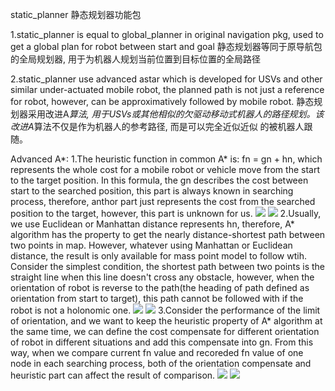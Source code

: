 static_planner
静态规划器功能包

1.static_planner is equal to global_planner in original navigation pkg, used to get a global plan for robot between start and goal
  静态规划器等同于原导航包的全局规划器, 用于为机器人规划当前位置到目标位置的全局路径

2.static_planner use advanced astar which is developed for USVs and other similar under-actuated mobile robot, the planned path 
is not just a reference for robot, however, can be approximatively followed by mobile robot.
  静态规划器采用改进A*算法, 用于USVs或其他相似的欠驱动移动式机器人的路径规划。该改进A*算法不仅是作为机器人的参考路径, 而是可以完全近似近似
  的被机器人跟随。
  
Advanced A*:
1.The heuristic function in common A* is: fn = gn + hn, which represents the whole cost for a mobile robot or vehicle move from the start to the target position.  In 
this formula, the gn describes the cost between start to the searched position, this part is always known in searching process, therefore, anthor part just represents
the cost from the searched position to the target, however, this part is unknown for us. 
![](https://github.com/wangzhao9562/usv_navigation/blob/master/static_planner/PICTURE/formular.png)
![](https://github.com/wangzhao9562/usv_navigation/blob/master/static_planner/PICTURE/common.png)
2.Usually, we use Euclidean or Manhattan distance represents hn, therefore, A* algorithm has the property to get the nearly distance-shortest path between two points
in map. However, whatever using Manhattan or Euclidean distance, the result is only available for mass point model to follow wtih. Consider the simplest condition, the
shortest path between two points is the straight line when this line doesn't cross any obstacle, however, when the orientation of robot is reverse to the path(the 
heading of path defined as orientation from start to target), this path cannot be followed with if the robot is not a holonomic one.
![](https://github.com/wangzhao9562/usv_navigation/blob/master/static_planner/PICTURE/prob1.png)
![](https://github.com/wangzhao9562/usv_navigation/blob/master/static_planner/PICTURE/prob2.png)
3.Consider the performance of the limit of orientation, and we want to keep the heuristic property of A* algorithm at the same time, we can define the cost compensate 
for different orientation of robot in different situations and add this compensate into gn. From this way, when we compare current fn value and recoreded fn value of 
one node in each searching process, both of the orientation compensate and heuristic part can affect the result of comparison.
![](https://github.com/wangzhao9562/usv_navigation/blob/master/static_planner/PICTURE/pic1.png)
![](https://github.com/wangzhao9562/usv_navigation/blob/master/static_planner/PICTURE/pic2.png)